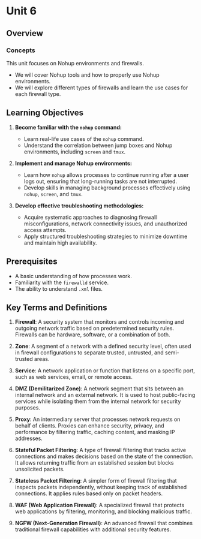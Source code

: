 # Unit 6

## Overview 

### Concepts  

This unit focuses on Nohup environments and firewalls. 

- We will cover Nohup tools and how to properly use Nohup environments.
- We will explore different types of firewalls and learn the use cases for each firewall type.

## Learning Objectives

1. **Become familiar with the `nohup` command:**  
   - Learn real-life use cases of the `nohup` command.  
   - Understand the correlation between jump boxes and Nohup environments, including `screen` and `tmux`.  

2. **Implement and manage Nohup environments:**  
   - Learn how `nohup` allows processes to continue running after a user logs out, ensuring that long-running tasks are not interrupted.  
   - Develop skills in managing background processes effectively using `nohup`, `screen`, and `tmux`.  

3. **Develop effective troubleshooting methodologies:**  
   - Acquire systematic approaches to diagnosing firewall misconfigurations, network connectivity issues, and unauthorized access attempts.  
   - Apply structured troubleshooting strategies to minimize downtime and maintain high availability.  

## Prerequisites

- A basic understanding of how processes work.  
- Familiarity with the `firewalld` service.  
- The ability to understand `.xml` files.  

## Key Terms and Definitions

1. **Firewall**: A security system that monitors and controls incoming and outgoing network traffic based on predetermined security rules. Firewalls can be hardware, software, or a combination of both.  

2. **Zone**: A segment of a network with a defined security level, often used in firewall configurations to separate trusted, untrusted, and semi-trusted areas.  

3. **Service**: A network application or function that listens on a specific port, such as web services, email, or remote access.  

4. **DMZ (Demilitarized Zone)**: A network segment that sits between an internal network and an external network. It is used to host public-facing services while isolating them from the internal network for security purposes.  

5. **Proxy**: An intermediary server that processes network requests on behalf of clients. Proxies can enhance security, privacy, and performance by filtering traffic, caching content, and masking IP addresses.  

6. **Stateful Packet Filtering**: A type of firewall filtering that tracks active connections and makes decisions based on the state of the connection. It allows returning traffic from an established session but blocks unsolicited packets.  

7. **Stateless Packet Filtering**: A simpler form of firewall filtering that inspects packets independently, without keeping track of established connections. It applies rules based only on packet headers.  

8. **WAF (Web Application Firewall)**: A specialized firewall that protects web applications by filtering, monitoring, and blocking malicious traffic.  

9. **NGFW (Next-Generation Firewall)**: An advanced firewall that combines traditional firewall capabilities with additional security features.  
